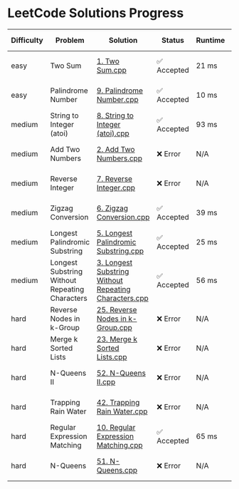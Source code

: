 # LeetCode Solutions Progress

| Difficulty | Problem | Solution | Status | Runtime | Updated At |
|------------|---------|----------|--------|---------|------------|
| easy | Two Sum | [1. Two Sum.cpp](easy/1.%20Two%20Sum.cpp) | ✅ Accepted | 21 ms | 2025-04-20 15:18 |
| easy | Palindrome Number | [9. Palindrome Number.cpp](easy/9.%20Palindrome%20Number.cpp) | ✅ Accepted | 10 ms | 2025-04-20 15:18 |
| medium | String to Integer (atoi) | [8. String to Integer (atoi).cpp](medium/8.%20String%20to%20Integer%20(atoi).cpp) | ✅ Accepted | 93 ms | 2025-04-20 15:18 |
| medium | Add Two Numbers | [2. Add Two Numbers.cpp](medium/2.%20Add%20Two%20Numbers.cpp) | ❌ Error | N/A | 2025-04-20 15:18 |
| medium | Reverse Integer | [7. Reverse Integer.cpp](medium/7.%20Reverse%20Integer.cpp) | ❌ Error | N/A | 2025-04-20 15:18 |
| medium | Zigzag Conversion | [6. Zigzag Conversion.cpp](medium/6.%20Zigzag%20Conversion.cpp) | ✅ Accepted | 39 ms | 2025-04-20 15:18 |
| medium | Longest Palindromic Substring | [5. Longest Palindromic Substring.cpp](medium/5.%20Longest%20Palindromic%20Substring.cpp) | ✅ Accepted | 25 ms | 2025-04-20 15:18 |
| medium | Longest Substring Without Repeating Characters | [3. Longest Substring Without Repeating Characters.cpp](medium/3.%20Longest%20Substring%20Without%20Repeating%20Characters.cpp) | ✅ Accepted | 56 ms | 2025-04-20 15:18 |
| hard | Reverse Nodes in k-Group | [25. Reverse Nodes in k-Group.cpp](hard/25.%20Reverse%20Nodes%20in%20k-Group.cpp) | ❌ Error | N/A | 2025-04-20 15:18 |
| hard | Merge k Sorted Lists | [23. Merge k Sorted Lists.cpp](hard/23.%20Merge%20k%20Sorted%20Lists.cpp) | ❌ Error | N/A | 2025-04-20 15:18 |
| hard | N-Queens II | [52. N-Queens II.cpp](hard/52.%20N-Queens%20II.cpp) | ❌ Error | N/A | 2025-04-20 15:18 |
| hard | Trapping Rain Water | [42. Trapping Rain Water.cpp](hard/42.%20Trapping%20Rain%20Water.cpp) | ❌ Error | N/A | 2025-04-20 15:18 |
| hard | Regular Expression Matching | [10. Regular Expression Matching.cpp](hard/10.%20Regular%20Expression%20Matching.cpp) | ✅ Accepted | 65 ms | 2025-04-20 15:18 |
| hard | N-Queens | [51. N-Queens.cpp](hard/51.%20N-Queens.cpp) | ❌ Error | N/A | 2025-04-20 15:18 |
